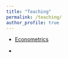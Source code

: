 ```yaml
---
title: "Teaching"
permalink: /teaching/
author_profile: true
---
```


- [Econometrics](teaching_files/Econometrics_Notes.pdf)

- 
